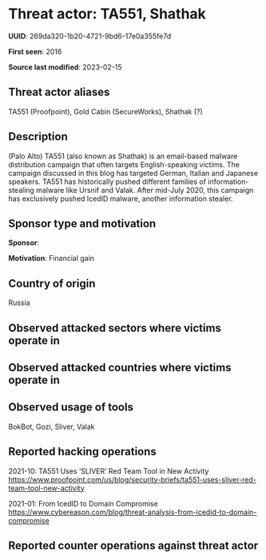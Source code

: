 # Threat actor: TA551, Shathak

**UUID**: 269da320-1b20-4721-9bd6-17e0a355fe7d

**First seen**: 2016

**Source last modified**: 2023-02-15

## Threat actor aliases

TA551 (Proofpoint), Gold Cabin (SecureWorks), Shathak (?)

## Description

(Palo Alto) TA551 (also known as Shathak) is an email-based malware distribution campaign that often targets English-speaking victims. The campaign discussed in this blog has targeted German, Italian and Japanese speakers. TA551 has historically pushed different families of information-stealing malware like Ursnif and Valak. After mid-July 2020, this campaign has exclusively pushed IcedID malware, another information stealer.

## Sponsor type and motivation

**Sponsor**: 

**Motivation**: Financial gain


## Country of origin

Russia

## Observed attacked sectors where victims operate in



## Observed attacked countries where victims operate in



## Observed usage of tools

BokBot, Gozi, Sliver, Valak

## Reported hacking operations

2021-10: TA551 Uses ‘SLIVER’ Red Team Tool in New Activity
https://www.proofpoint.com/us/blog/security-briefs/ta551-uses-sliver-red-team-tool-new-activity

2021-01: From IcedID to Domain Compromise
https://www.cybereason.com/blog/threat-analysis-from-icedid-to-domain-compromise

## Reported counter operations against threat actor





